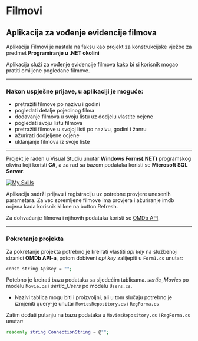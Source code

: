 # Filmovi

## Aplikacija za vođenje evidencije filmova

Aplikacija Filmovi je nastala na faksu kao projekt za konstrukcijske vježbe za predmet **Programiranje u .NET okolini**

Aplikacija služi za vođenje evidencije filmova kako bi si korisnik mogao pratiti omiljene pogledane filmove.

---

### Nakon uspješne prijave, u aplikaciji je moguće:

- pretražiti filmove po nazivu i godini
- pogledati detalje pojedinog filma
- dodavanje filmova u svoju listu uz dodjelu vlastite ocjene
- pogledati svoju listu filmova
- pretražiti filmove u svojoj listi po nazivu, godini i žanru
- ažurirati dodjeljene ocjene
- uklanjanje filmova iz svoje liste

---

Projekt je rađen u Visual Studiu unutar **Windows Forms(.NET)** programskog okvira koji koristi **C#**, a za rad sa bazom podataka koristi se **Microsoft SQL Server**.

[![My Skills](https://skills.thijs.gg/icons?i=visualstudio,cs,sqlite)](https://skills.thijs.gg)

Aplikacija sadrži prijavu i registraciju uz potrebne provjere unesenih parametara. Za vec spremljene filmove ima provjera i ažuriranje imdb ocjena kada korisnik klikne na button Refresh.

Za dohvaćanje filmova i njihovih podataka koristi se [OMDb API](https://www.omdbapi.com/).

---

### Pokretanje projekta

Za pokretanje projekta potrebno je kreirati vlastiti _api key_ na službenoj stranici **OMDb API-a**, potom dobiveni _api key_ zalijepiti u `Form1.cs` unutar:

```sh
const string ApiKey = "";
```

Potebno je kreirati bazu podataka sa sljedećim tablicama. _sertic_Movies_ po modelu `Movie.cs` i _sertic_Users_ po modelu `Users.cs`.

- Nazivi tablica mogu biti i proizvoljni, ali u tom slučaju potrebno je izmjeniti query-je unutar `MoviesRepository.cs` i `RegForma.cs`

Zatim dodati putanju na bazu podataka u `MoviesRepository.cs` i `RegForma.cs` unutar:

```sh
readonly string ConnectionString = @"";
```
